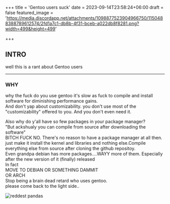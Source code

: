 +++
title = 'Gentoo users suck'
date = 2023-09-14T23:58:24+06:00
draft = false
featured_image = 'https://media.discordapp.net/attachments/1098877523904966750/1150488388789612574/2fd1a7c1-db8b-4f31-bceb-a022db8f8281.png?width=499&height=499'

+++
## INTRO
well this is a rant about Gentoo users

---
### WHY

why the fuck do you use gentoo
it's slow as fuck to compile and install software for diminishing performance gains.  
And don't yap about customizability. you don't use most of the "customizability" offered to you. And you don't even need it.  

Also why do y'all have so few packages in your package manager?  
"But ackshualy you can compile from source after downloading the software"   
BITCH FUCK NO. There's no reason to have a package manager at all then. just make it install the kernel and libraries and nothing else.Compile everything else from source after cloning the github repositoy.  
Even grandpa debian has more packages....WAYY more of them. Especially after the new version of it (finally) released  
In fact  
MOVE TO DEBIAN OR SOMETHING DAMMIT  
OR ARCH  
Stop being a brain dead retard who uses gentoo.  
please come  back to the light side.. 


![reddest pandas](https://i.natgeofe.com/k/63b1a8a7-0081-493e-8b53-81d01261ab5d/red-panda-full-body_16x9.jpg?w=1200)

